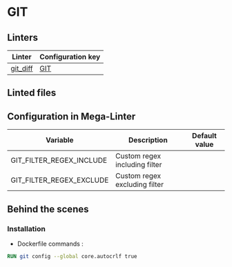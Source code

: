 <!-- markdownlint-disable MD003 MD020 MD033 MD041 -->
<!-- Generated by .automation/build.py, please do not update manually -->
<!-- Instead, update descriptor file at https://github.com/nvuillam/mega-linter/tree/master/megalinter/descriptors/git.yml -->
# GIT

## Linters

| Linter                      | Configuration key      |
|-----------------------------|------------------------|
| [git_diff](git_git_diff.md) | [GIT](git_git_diff.md) |

## Linted files

## Configuration in Mega-Linter

| Variable                 | Description                   | Default value |
|--------------------------|-------------------------------|---------------|
| GIT_FILTER_REGEX_INCLUDE | Custom regex including filter |               |
| GIT_FILTER_REGEX_EXCLUDE | Custom regex excluding filter |               |


## Behind the scenes

### Installation

- Dockerfile commands :
```dockerfile
RUN git config --global core.autocrlf true
```

